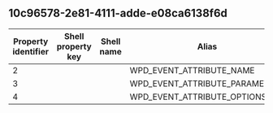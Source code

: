 ## 10c96578-2e81-4111-adde-e08ca6138f6d

Property identifier | Shell property key | Shell name | Alias
--- | --- | --- | ---
2 |  |  | WPD_EVENT_ATTRIBUTE_NAME
3 |  |  | WPD_EVENT_ATTRIBUTE_PARAMETERS
4 |  |  | WPD_EVENT_ATTRIBUTE_OPTIONS

